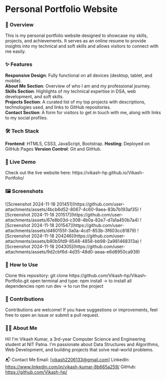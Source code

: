 <h1>Personal Portfolio Website</h1>
<h3>📖 Overview</h3>
This is my personal portfolio website designed to showcase my skills, projects, and achievements. It serves as an online resume to provide insights into my technical and soft skills and allows visitors to connect with me easily.

<h3>✨ Features</h3>
<b>Responsive Design</b>: Fully functional on all devices (desktop, tablet, and mobile).<br>
<b>About Me Section</b>: Overview of who I am and my professional journey.<br>
<b>Skills Section</b>: Highlights of my technical expertise in DSA, web development, and soft skills.<br>
<b>Projects Section</b>: A curated list of my top projects with descriptions, technologies used, and links to GitHub repositories.<br>
<b>Contact Section</b>: A form for visitors to get in touch with me, along with links to my social profiles.

<h3>🛠️ Tech Stack</h3>
<b>Frontend</b>: HTML5, CSS3, JavaScript, Bootstrap.
<b>Hosting</b>: Deployed on GitHub Pages
<b>Version Control</b>: Git and GitHub.

<h3>🚀 Live Demo</h3>
Check out the live website here: https://vikash-hp.github.io/Vikash-Portfolio/

<h3>🖼️ Screenshots</h3>
![Screenshot 2024-11-18 201451](https://github.com/user-attachments/assets/4bcb6d52-8067-4c60-9aea-83b7b193af35)
![Screenshot 2024-11-18 201517](https://github.com/user-attachments/assets/67e8b03d-c308-4b0a-82e7-d7a1a450b7a4)
![Screenshot 2024-11-18 201547](https://github.com/user-attachments/assets/d460155f-3a0a-4cd1-853b-3f603cc81879)
![Screenshot 2024-11-18 204246](https://github.com/user-attachments/assets/b80b5fd9-8548-4858-bb98-2a981468313a)
![Screenshot 2024-11-18 204305](https://github.com/user-attachments/assets/9d2cbf6d-4d35-48d0-aeaa-e6d8950ca939)

<h3>📝 How to Use</h3>
Clone this repository:
git clone https://github.com/Vikash-hp/Vikash-Portfolio.git 
open terminal and type:
npm install -> to install all dependencies
npm run dev -> to run the project

<h3>🙌 Contributions</h3>
Contributions are welcome! If you have suggestions or improvements, feel free to open an issue or submit a pull request.

<h3>🧑‍💻 About Me</h3>
Hi! I'm Vikash Kumar, a 3rd-year Computer Science and Engineering student at NIT Patna. I'm passionate about Data Structures and Algorithms, Web Development, and building projects that solve real-world problems.

📬 Contact Me
Email: [vikash2206133@gmail.com]
LinkedIn: https://www.linkedin.com/in/vikash-kumar-8b665a259/
GitHub: https://github.com/Vikash-hp/


